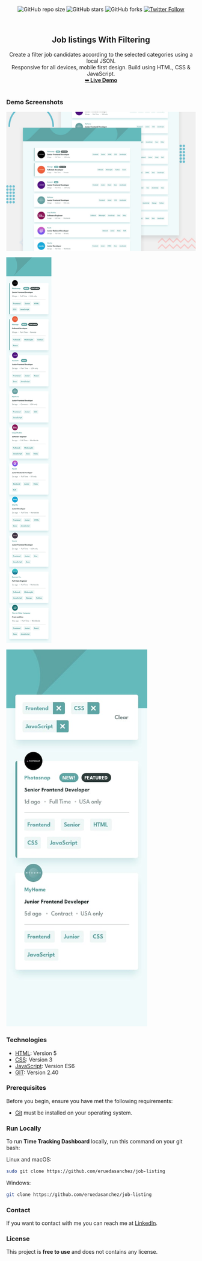 <div align="center">
  
  ![GitHub repo size](https://img.shields.io/github/repo-size/eruedasanchez/job-listing)
  ![GitHub stars](https://img.shields.io/github/stars/eruedasanchez/job-listing?style=social)
  ![GitHub forks](https://img.shields.io/github/forks/eruedasanchez/job-listing?style=social)
  [![Twitter Follow](https://img.shields.io/twitter/follow/RSanchez_Eze?style=social)](https://twitter.com/intent/follow?screen_name=RSanchez_Eze)
  
  <br/>
  

  <h2 align="center">Job listings With Filtering</h2>
  Create a filter job candidates according to the selected categories using a local JSON.
  <br/>Responsive for all devices, mobile first design. Build using HTML, CSS & JavaScript.
  <br/>
  <a href="https://eruedasanchez.github.io/job-listing/" target="_blank"><strong>➥ Live Demo</strong></a>

</div>

<br />

### Demo Screenshots

![Job-Listing](./assets/img/desktop-preview.jpg "Desktop Demo")

![Job-Listing](./assets/img/mobile-design.jpg "Mobile Demo")

![Job-Listing](./assets/img/mobile-with-filters.jpg "Mobile With Filters")

### Technologies

* [HTML](): Version 5 
* [CSS](): Version 3
* [JavaScript](): Version ES6
* [GIT](): Version 2.40

### Prerequisites

Before you begin, ensure you have met the following requirements:

* [Git](https://git-scm.com/downloads "Download Git") must be installed on your operating system.

### Run Locally

To run **Time Tracking Dashboard** locally, run this command on your git bash:

Linux and macOS:

```bash
sudo git clone https://github.com/eruedasanchez/job-listing
```

Windows:

```bash
git clone https://github.com/eruedasanchez/job-listing
```

### Contact

If you want to contact with me you can reach me at [LinkedIn](https://www.linkedin.com/in/e-ruedasanchez/).

### License

This project is **free to use** and does not contains any license.
